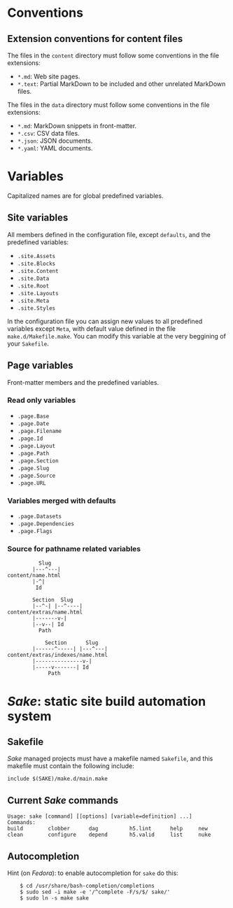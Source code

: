 # Conventions

## Extension conventions for content files

The files in the `content` directory must follow some conventions in the file
extensions:

* `*.md`: Web site pages.
* `*.text`: Partial MarkDown to be included and other unrelated MarkDown files.

The files in the `data` directory must follow some conventions in the file
extensions:

* `*.md`: MarkDown snippets in front-matter.
* `*.csv`: CSV data files.
* `*.json`: JSON documents.
* `*.yaml`: YAML documents.

# Variables

Capitalized names are for global predefined variables.

## Site variables

All members defined in the configuration file, except `defaults`, and the
predefined variables:

* `.site.Assets`
* `.site.Blocks`
* `.site.Content`
* `.site.Data`
* `.site.Root`
* `.site.Layouts`
* `.site.Meta`
* `.site.Styles`

In the configuration file you can assign new values to all predefined variables
except `Meta`, with default value defined in the file `make.d/Makefile.make`.
You can modify this variable at the very beggining of your `Sakefile`.

## Page variables

Front-matter members and the predefined variables.

### Read only variables

* `.page.Base`
* `.page.Date`
* `.page.Filename`
* `.page.Id`
* `.page.Layout`
* `.page.Path`
* `.page.Section`
* `.page.Slug`
* `.page.Source`
* `.page.URL`

### Variables merged with defaults

* `.page.Datasets`
* `.page.Dependencies`
* `.page.Flags`

### Source for pathname related variables

```
          Slug
        |---^---|
content/name.html
        |-^|
         Id

        Section  Slug
        |--^-| |--^----|
content/extras/name.html
        |-------v-|
        |--v--| Id
          Path

            Section      Slug
        |------^-----| |---^---|
content/extras/indexes/name.html
        |---------------v-|
        |-----v-------| Id
             Path
```

# _Sake_: static site build automation system

## Sakefile

_Sake_ managed projects must have a makefile named `Sakefile`, and this
makefile must contain the following include:

    include $(SAKE)/make.d/main.make

## Current _Sake_ commands

```
Usage: sake [command] [[options] [variable=definition] ...]
Commands:
build        clobber      dag          h5.lint      help     new
clean        configure    depend       h5.valid     list     nuke
```

## Autocompletion

Hint (on _Fedora_): to enable autocompletion for `sake` do this:

```
    $ cd /usr/share/bash-completion/completions
    $ sudo sed -i make -e '/^complete -F/s/$/ sake/'
    $ sudo ln -s make sake
```

<!--
vim:ts=4:sw=4:ai:et:fileencoding=utf8:syntax=markdown
-->
